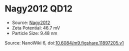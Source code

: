 <a name="material" />

# Nagy2012 QD12
<script type="application/ld+json">
  {
    "@context": "https://schema.org/",
    "@type": "ChemicalSubstance",
    "@id": "https://egonw.github.io/nanowiki/nanowiki138.html#material",
    "http://purl.org/dc/terms/conformsTo":
      {
        "@type": "CreativeWork",
        "@id": "https://bioschemas.org/profiles/ChemicalSubstance/0.4-RELEASE/"
      },
    "identfier": "138",
    "name": "Nagy2012 QD12",
    "url": "https://egonw.github.io/nanowiki/nanowiki138.html#material",
    "sameAs": "http://127.0.0.1/mediawiki/index.php/Special:URIResolver/Nagy2012_QD12"
  }
</script>


* Source: [Nagy2012](articleNagy2012.md)
* Zeta Potential: 46.7 mV
* Particle Size: 9.48 nm


Source: NanoWiki 6, doi:[10.6084/m9.figshare.11897205.v1](https://doi.org/10.6084/m9.figshare.11897205.v1)
